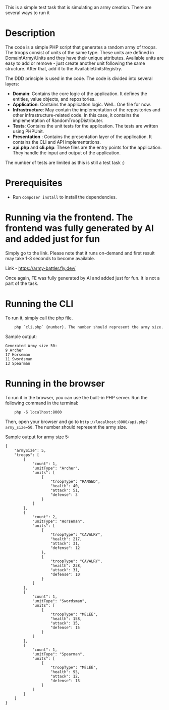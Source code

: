 This is a simple test task that is simulating an army creation. There are several ways to run it

# Description
The code is a simple PHP script that generates a random army of troops. 
The troops consist of units of the same type. These units are defined in Domain\Army\Units and they have their unique attributes.
Available units are easy to add or remove - just create another unit following the same structure. After that, add it to the AvailableUnitsRegistry.

The DDD principle is used in the code. The code is divided into several layers:
- **Domain**: Contains the core logic of the application. It defines the entities, value objects, and repositories.
- **Application**: Contains the application logic. Well.. One file for now.
- **Infrastructure**: May contain the implementation of the repositories and other infrastructure-related code. In this case, it contains the implementation of RandomTroopDistributer.
- **Tests**: Contains the unit tests for the application. The tests are written using PHPUnit.
- **Presentation** : Contains the presentation layer of the application. It contains the CLI and API implementations.
- **api.php** and **cli.php**: These files are the entry points for the application. They handle the input and output of the application.


The number of tests are limited as this is still a test task :)

# Prerequisites
- Run `composer install` to install the dependencies.

# Running via the frontend. The frontend was fully generated by AI and added just for fun

Simply go to the link. Please note that it runs on-demand and first result may take 1-3 seconds to become available.

Link - https://army-battler.fly.dev/

Once again, FE was fully generated by AI and added just for fun. It is not a part of the task.


# Running the CLI

To run it, simply call the php file.
```
    php `cli.php` {number}. The number should represent the army size.         
```

Sample output:

```
Generated Army size 50:
9 Archer
17 Horseman
11 Swordsman
13 Spearman
```

# Running in the browser

To run it in the browser, you can use the built-in PHP server. Run the following command in the terminal:
```
    php -S localhost:8000
```
Then, open your browser and go to `http://localhost:8000/api.php?army_size=50`. The number should represent the army size.

Sample output for army size 5:

```
{
    "armySize": 5,
    "troops": [
        {
            "count": 1,
            "unitType": "Archer",
            "units": [
                {
                    "troopType": "RANGED",
                    "health": 40,
                    "attack": 51,
                    "defense": 3
                }
            ]
        },
        {
            "count": 2,
            "unitType": "Horseman",
            "units": [
                {
                    "troopType": "CAVALRY",
                    "health": 217,
                    "attack": 31,
                    "defense": 12
                },
                {
                    "troopType": "CAVALRY",
                    "health": 238,
                    "attack": 31,
                    "defense": 10
                }
            ]
        },
        {
            "count": 1,
            "unitType": "Swordsman",
            "units": [
                {
                    "troopType": "MELEE",
                    "health": 158,
                    "attack": 15,
                    "defense": 15
                }
            ]
        },
        {
            "count": 1,
            "unitType": "Spearman",
            "units": [
                {
                    "troopType": "MELEE",
                    "health": 95,
                    "attack": 12,
                    "defense": 13
                }
            ]
        }
    ]
}
```